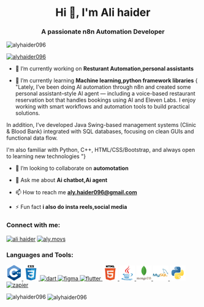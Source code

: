 <h1 align="center">Hi 👋, I'm Ali haider</h1>
<h3 align="center">A passionate n8n Automation Developer</h3>

<p align="left"> <img src="https://komarev.com/ghpvc/?username=alyhaider096&label=Profile%20views&color=0e75b6&style=flat" alt="alyhaider096" /> </p>

<p align="left"> <a href="https://github.com/ryo-ma/github-profile-trophy"><img src="https://github-profile-trophy.vercel.app/?username=alyhaider096" alt="alyhaider096" /></a> </p>

- 🔭 I’m currently working on **Resturant Automation,personal assistants**

- 🌱 I’m currently learning **Machine learning,python framework libraries**
{ "Lately, I’ve been doing AI automation through n8n and created some personal assistant–style AI agent — including a voice-based restaurant reservation bot that handles bookings using AI and Eleven Labs. I enjoy working with smart workflows and automation tools to build practical solutions.

In addition, I’ve developed Java Swing-based management systems (Clinic & Blood Bank) integrated with SQL databases, focusing on clean GUIs and functional data flow.

I'm also familiar with Python, C++, HTML/CSS/Bootstrap, and always open to learning new technologies "}

- 👯 I’m looking to collaborate on **automotation**

- 💬 Ask me about **Ai chatbot,Ai agent**

- 📫 How to reach me **aly.haider096@gmail.com**

- ⚡ Fun fact **i also do insta reels,social media**

<h3 align="left">Connect with me:</h3>
<p align="left">
<a href="https://linkedin.com/in/ali haider" target="blank"><img align="center" src="https://raw.githubusercontent.com/rahuldkjain/github-profile-readme-generator/master/src/images/icons/Social/linked-in-alt.svg" alt="ali haider" height="30" width="40" /></a>
<a href="https://instagram.com/aly.movs" target="blank"><img align="center" src="https://raw.githubusercontent.com/rahuldkjain/github-profile-readme-generator/master/src/images/icons/Social/instagram.svg" alt="aly.movs" height="30" width="40" /></a>
</p>

<h3 align="left">Languages and Tools:</h3>
<p align="left"> <a href="https://www.w3schools.com/cpp/" target="_blank" rel="noreferrer"> <img src="https://raw.githubusercontent.com/devicons/devicon/master/icons/cplusplus/cplusplus-original.svg" alt="cplusplus" width="40" height="40"/> </a> <a href="https://www.w3schools.com/css/" target="_blank" rel="noreferrer"> <img src="https://raw.githubusercontent.com/devicons/devicon/master/icons/css3/css3-original-wordmark.svg" alt="css3" width="40" height="40"/> </a> <a href="https://dart.dev" target="_blank" rel="noreferrer"> <img src="https://www.vectorlogo.zone/logos/dartlang/dartlang-icon.svg" alt="dart" width="40" height="40"/> </a> <a href="https://www.figma.com/" target="_blank" rel="noreferrer"> <img src="https://www.vectorlogo.zone/logos/figma/figma-icon.svg" alt="figma" width="40" height="40"/> </a> <a href="https://flutter.dev" target="_blank" rel="noreferrer"> <img src="https://www.vectorlogo.zone/logos/flutterio/flutterio-icon.svg" alt="flutter" width="40" height="40"/> </a> <a href="https://www.w3.org/html/" target="_blank" rel="noreferrer"> <img src="https://raw.githubusercontent.com/devicons/devicon/master/icons/html5/html5-original-wordmark.svg" alt="html5" width="40" height="40"/> </a> <a href="https://www.java.com" target="_blank" rel="noreferrer"> <img src="https://raw.githubusercontent.com/devicons/devicon/master/icons/java/java-original.svg" alt="java" width="40" height="40"/> </a> <a href="https://www.mongodb.com/" target="_blank" rel="noreferrer"> <img src="https://raw.githubusercontent.com/devicons/devicon/master/icons/mongodb/mongodb-original-wordmark.svg" alt="mongodb" width="40" height="40"/> </a> <a href="https://www.mysql.com/" target="_blank" rel="noreferrer"> <img src="https://raw.githubusercontent.com/devicons/devicon/master/icons/mysql/mysql-original-wordmark.svg" alt="mysql" width="40" height="40"/> </a> <a href="https://www.python.org" target="_blank" rel="noreferrer"> <img src="https://raw.githubusercontent.com/devicons/devicon/master/icons/python/python-original.svg" alt="python" width="40" height="40"/> </a> <a href="https://zapier.com" target="_blank" rel="noreferrer"> <img src="https://www.vectorlogo.zone/logos/zapier/zapier-icon.svg" alt="zapier" width="40" height="40"/> </a> </p>

<p><img align="left" src="https://github-readme-stats.vercel.app/api/top-langs?username=alyhaider096&show_icons=true&locale=en&layout=compact" alt="alyhaider096" /></p>

<p>&nbsp;<img align="center" src="https://github-readme-stats.vercel.app/api?username=alyhaider096&show_icons=true&locale=en" alt="alyhaider096" /></p>
